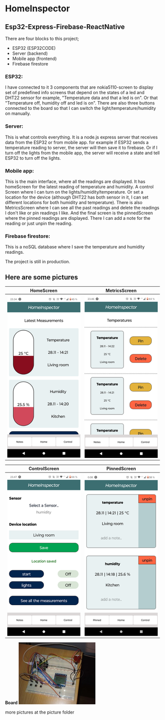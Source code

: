 # **HomeInspector**
 
## Esp32-Express-Firebase-ReactNative

There are four blocks to this project;

- ESP32 (ESP32CODE)
- Server (backend)
- Mobile app (frontend)
- Firebase firestore

### ESP32: 
I have connected to it 3 components that are nokia5110-screen to display set of predefined info screens that depend on the states of a led and DHT22 sensor
for example, "Temperature data and that a led is on". Or that "Temperature off, humidity off and led is on". There are also three buttons connected to the board so that I can switch the light/temperature/humidity on manually.

### Server:
This is what controls everything. It is a node.js express server that receives data from the ESP32 or from mobile app. for example if ESP32 sends a temperature reading to server, the server will then save it to firebase. Or if I turn off the lights from the mobile app, the server will receive a state and tell ESP32 to turn off the lights.

### Mobile app:
This is the main interface, where all the readings are displayed. It has homeScreen for the latest reading of temperature and humidity. A control Screen where I can turn on the lights/humidity/temperature. Or set a location for the device (although DHT22 has both sensor in it, I can set different locations for both humidity and temperature). There is also MetricsScreen where I can see all the past readings and delete the readings I don't like or pin readings I like. And the final screen is the pinnedScreen where the pinned readings are displayed. There I can add a note for the reading or just unpin the reading.

### Firebase firestore:
This is a noSQL database where I save the temperature and humidity readings. 


The project is still in production.

## Here are some pictures

| **HomeScreen** | **MetricsScreen** |
|------------|---------------|
| ![HomeScreen](./pictures/HomeScreen.png) | ![MetricsScreen](./pictures/AllTheMeasurementsScreen.png) |

| **ControlScreen** | **PinnedScreen** |
|---------------|--------------|
| ![ControlScreen](./pictures/ControlSensorSelected.png) | ![PinnedScreen](./pictures/PinnedScreen.png) |


**Board**
![realCircuit](./pictures/realCircuit.jpg)

more pictures at the picture folder
